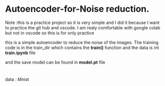 # Autoencoder-for-Noise reduction.
Note :this is a practice project so it is very simple and I did it because I want to practice the git hub and vscode. I am realy comfortable with google colab but not in vscode so this is for only practice


this is a simple autoencoder to reduce the noise of the images.
The training code is in the train_dir
which contains the **train()** function
and the data is int **train.ipynb** file

and the save model can be found in 
**model.pt** file

#
data : Mnist 
